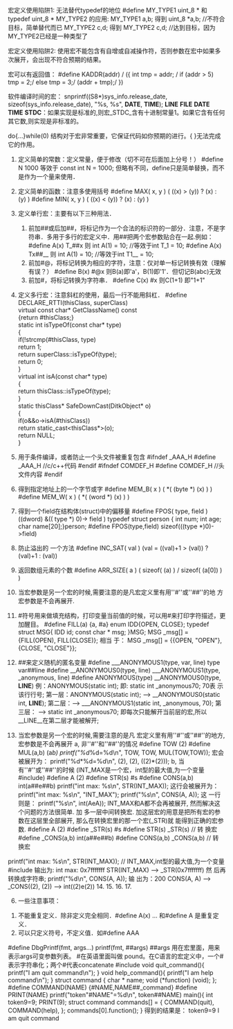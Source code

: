 宏定义使用陷阱1: 无法替代typedef的地位
#define MY_TYPE1 uint_8 * 和 typedef uint_8 * MY_TYPE2 的应用:
MY_TYPE1 a,b;    得到 uint_8 *a,b;    //不符合目标，简单替代而已
MY_TYPE2 c,d;    得到 MY_TYPE2 c,d;  //达到目标，因为MY_TYPE2已经是一种类型了

宏定义使用陷阱2: 使用宏不能包含有自增或自减操作符，否则参数在宏中如果多次展开，会出现不符合预期的结果。

宏可以有返回值：
     #define KADDR(addr) /
     ({ int tmp = addr; /
        if (addr > 5) tmp = 2;/
        else tmp = 3;/
        (addr + tmp);/
     })

软件编译时间的宏： snprintf((S8*)sys_info.release_date, sizeof(sys_info.release_date), "%s, %s", __DATE__, __TIME__);
     __LINE__       __FILE__      __DATE__      __TIME__
     __STDC__：如果实现是标准的,则宏_STDC_含有十进制常量1。如果它含有任何其它数,则实现是非标准的。

do{...}while(0) 结构对于宏非常重要，它保证代码如你预期的进行。{ }无法完成它的作用。

1. 定义简单的常数：定义常量，便于修改（切不可在后面加上分号！）
#define N 1000  等效于 const int N = 1000; 但略有不同，define只是简单替换，而不是作为一个量来使用．
2. 定义简单的函数：注意多使用括号
#define  MAX( x, y ) ( ((x) > (y)) ? (x) : (y) )      #define  MIN( x, y ) ( ((x) < (y)) ? (x) : (y) )
3. 定义单行宏：主要有以下三种用法．
   1) 前加##或后加##，将标记作为一个合法的标识符的一部分．注意，不是字符串．多用于多行的宏定义中．用##把两个宏参数贴合在一起.例如：
     #define A(x)  T_##x                    则 int A(1) = 10; //等效于int T_1 = 10;
     #define A(x)  Tx##__               则 int A(1) = 10; //等效于int T1__ = 10;
   2) 前加#@，将标记转换为相应的字符，注意：仅对单一标记转换有效（理解有误？）
     #define B(x) #@x          则B(a)即'a'，B(1)即'1'．但切记B(abc)无效
   3) 前加#，将标记转换为字符串．
     #define C(x) #x      则C(1+1) 即"1+1"

4. 定义多行宏：注意斜杠的使用，最后一行不能用斜杠．
#define DECLARE_RTTI(thisClass, superClass)\
  virtual const char* GetClassName() const\
  {return #thisClass;}\
  static int isTypeOf(const char* type)\
  {\
   if(!strcmp(#thisClass, type)\
    return 1;\
   return superClass::isTypeOf(type);\
   return 0;\
  }\
  virtual int isA(const char* type)\
  {\
   return thisClass::isTypeOf(type);\
  }\
  static thisClass* SafeDownCast(DitkObject* o)\
  {\
   if(o&&o->isA(#thisClass))\
    return static_cast<thisClass*>(o);\
   return NULL;\
  }

5. 用于条件编译，或者防止一个头文件被重复包含
#ifndef _AAA_H      #define _AAA_H      //c/c++代码      #endif
#ifndef COMDEF_H #define COMDEF_H  //头文件内容      #endif
6. 得到指定地址上的一个字节或字
#define  MEM_B( x )  ( *( (byte *) (x) ) )           #define  MEM_W( x )  ( *( (word *) (x) ) )
7. 得到一个field在结构体(struct)中的偏移量 #define FPOS( type, field ) ((dword) &(( type *) 0)-> field )
     typedef struct person {    int num;    int age;    char name[20];}person;
     #define FPOS(type,field) sizeof(((type *)0)->field)
8. 防止溢出的 一个方法
     #define  INC_SAT( val )  (val = ((val)+1 > (val)) ? (val)+1 : (val))
9. 返回数组元素的个数     #define  ARR_SIZE( a )  ( sizeof( (a) ) / sizeof( (a[0]) ) )
10. 当宏参数是另一个宏的时候,需要注意的是凡宏定义里有用''#''或''##''的地 方宏参数是不会再展开.
11. #符号用来做填充结构，打印变量当前值的时候，可以用#来打印字符描述，更加醒目。
     #define  FILL(a)   {a, #a}
     enum IDD{OPEN, CLOSE};      typedef struct MSG{   IDD id;   const char * msg; }MSG;
     MSG _msg[] = {FILL(OPEN), FILL(CLOSE)}; 相当 于： MSG _msg[] = {{OPEN, "OPEN"}, {CLOSE, "CLOSE"}};
12.  ##来定义随机的匿名变量
     #define  ___ANONYMOUS1(type, var, line)  type  var##line
     #define  __ANONYMOUS0(type, line)  ___ANONYMOUS1(type, _anonymous, line)
     #define  ANONYMOUS(type)  __ANONYMOUS0(type, __LINE__)
     例：ANONYMOUS(static int);  即: static int _anonymous70;  70表 示该行行号;
     第一层：ANONYMOUS(static int);  -->  __ANONYMOUS0(static int, __LINE__);
     第二层：-->  ___ANONYMOUS1(static int, _anonymous, 70);      第三层： -->  static int  _anonymous70;
     即每次只能解开当前层的宏,所以__LINE__在第二层才能被解开;
13.  当宏参数是另一个宏的时候,需要注意的是凡 宏定义里有用''#''或''##''的地方,宏参数是不会再展开
     a, 非''#''和''##''的情况
#define TOW      (2)          #define MUL(a,b) (a*b)
printf("%d*%d=%d\n", TOW, TOW, MUL(TOW,TOW));  宏会被展开为：  printf("%d*%d=%d\n", (2), (2), ((2)*(2)));
     b, 当有''#''或''##''的时候 (INT_MAX是一个宏，int型的最大值,为一个变量 #include<climits>)
#define A          (2)     #define STR(s)     #s     #define CONS(a,b)  int(a##e##b)
printf("int max: %s\n",  STR(INT_MAX));       这行会被展开为：     printf("int max: %s\n", "INT_MAX");
printf("%s\n", CONS(A, A));       这 一行则是：     printf("%s\n", int(AeA));
INT_MAX和A都不会再被展开, 然而解决这个问题的方法很简单. 加 多一层中间转换宏.
加这层宏的用意是把所有宏的参数在这层里全部展开, 那么在转换宏里的那一个宏(_STR)就 能得到正确的宏参数.
#define A           (2)
#define _STR(s)     #s
#define STR(s)      _STR(s)          // 转 换宏
#define _CONS(a,b)  int(a##e##b)
#define CONS(a,b)   _CONS(a,b)       // 转 换宏

printf("int max: %s\n", STR(INT_MAX));          // INT_MAX,int型的最大值,为一个变量 #include<climits>
输出为: int max: 0x7fffffff
STR(INT_MAX) -->  _STR(0x7fffffff) 然 后再转换成字符串;
printf("%d\n", CONS(A, A));     输 出为：200
CONS(A, A)  -->  _CONS((2), (2))  --> int((2)e(2))
14.
15.
16.
17.

6. 一些注意事项：
  1) 不能重复定义．除非定义完全相同．#define A(x) … 和#define A 是重复定义．
  2) 可以只定义符号，不定义值．如#define AAA

#define DbgPrintf(fmt, args...)  printf(fmt, ##args)       ##args 用在宏里面，用来表示args可变参数列表。
#在英语里面叫做 pound。在C语言的宏定义中，一个#表示字符串化；两个#代表concatenate
#include <iostream>
void quit_command(){
    printf("I am quit command\n");
}
void help_command(){
    printf("I am help command\n");
}
struct command
{
    char * name;
    void (*function) (void);
};
#define COMMAND(NAME) {#NAME,NAME##_command}
#define PRINT(NAME) printf("token"#NAME"=%d\n", token##NAME)
main(){
    int token9=9;
    PRINT(9);
    struct command commands[] = {
        COMMAND(quit),
        COMMAND(help),
    };
    commands[0].function();
}
得到的结果是： token9=9               I am quit command